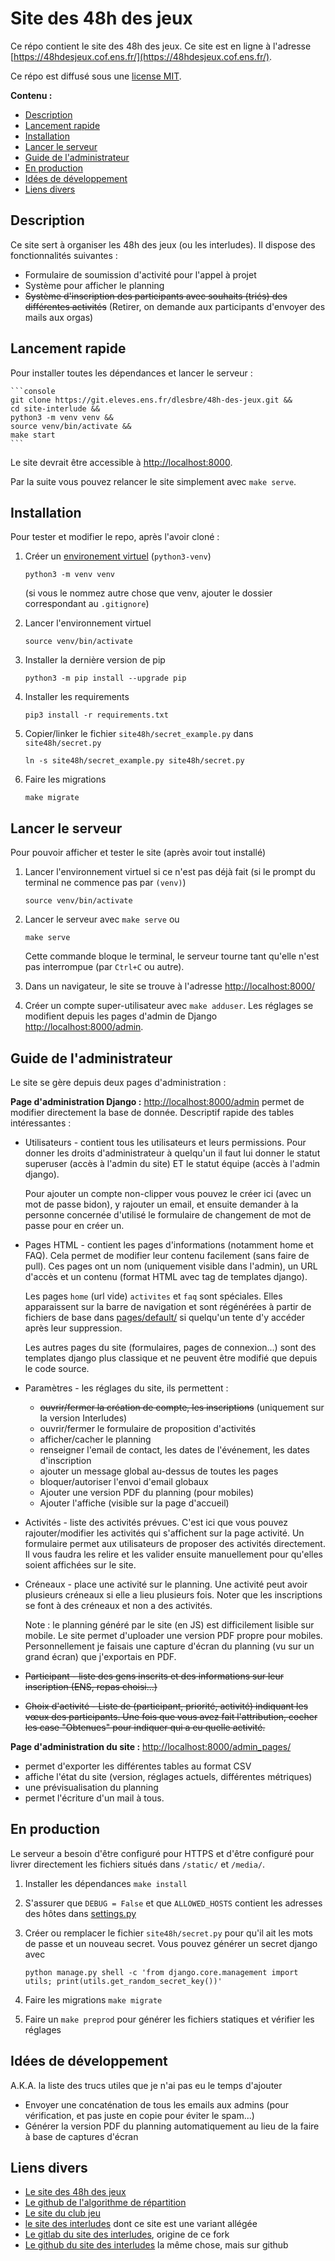 # Site des 48h des jeux

Ce répo contient le site des 48h des jeux. Ce site est en ligne à l'adresse [https://48hdesjeux.cof.ens.fr/](https://48hdesjeux.cof.ens.fr/).

Ce répo est diffusé sous une [license MIT](https://choosealicense.com/licenses/mit/).

**Contenu :**
- [Description](#description)
- [Lancement rapide](#lancement-rapide)
- [Installation](#installation)
- [Lancer le serveur](#lancer-le-serveur)
- [Guide de l'administrateur](#guide-de-ladministrateur)
- [En production](#en-production)
- [Idées de développement](#idées-de-développement)
- [Liens divers](#liens-divers)

## Description

Ce site sert à organiser les 48h des jeux (ou les interludes). Il dispose des fonctionnalités suivantes :

- Formulaire de soumission d'activité pour l'appel à projet
- Système pour afficher le planning
- ~~Système d'inscription des participants avec souhaits (triés) des différentes
  activités~~ (Retirer, on demande aux participants d'envoyer des mails aux orgas)


## Lancement rapide

Pour installer toutes les dépendances et lancer le serveur :

	```console
	git clone https://git.eleves.ens.fr/dlesbre/48h-des-jeux.git &&
	cd site-interlude &&
	python3 -m venv venv &&
	source venv/bin/activate &&
	make start
	```

Le site devrait être accessible à [http://localhost:8000](http://localhost:8000).

Par la suite vous pouvez relancer le site simplement avec `make serve`.

## Installation

Pour tester et modifier le repo, après l'avoir cloné :

1. Créer un [environement
	virtuel](https://docs.python.org/3/tutorial/venv.html) (`python3-venv`)


	```console
	python3 -m venv venv
	```

	(si vous le nommez autre chose que venv, ajouter le dossier correspondant
    au `.gitignore`)

2. Lancer l'environnement virtuel

	```console
	source venv/bin/activate
	```

3. Installer la dernière version de pip

	```console
	python3 -m pip install --upgrade pip
	```

4. Installer les requirements

	```console
	pip3 install -r requirements.txt
	```

5. Copier/linker le fichier `site48h/secret_example.py` dans `site48h/secret.py`

	```console
	ln -s site48h/secret_example.py site48h/secret.py
	```

6. Faire les migrations

	```console
	make migrate
	```

## Lancer le serveur

Pour pouvoir afficher et tester le site (après avoir tout installé)

1. Lancer l'environnement virtuel si ce n'est pas déjà fait (si le prompt du
   terminal ne commence pas par `(venv)`)

	```console
	source venv/bin/activate
	```

2. Lancer le serveur avec `make serve` ou

	```console
	make serve
	```

	Cette commande bloque le terminal, le serveur tourne tant qu'elle n'est pas
	interrompue (par `Ctrl+C` ou autre).

3. Dans un navigateur, le site se trouve à l'adresse
   [http://localhost:8000/](http://localhost:8000/)

4. Créer un compte super-utilisateur avec `make adduser`. Les réglages se modifient depuis les pages d'admin de Django [http://localhost:8000/admin](http://localhost:8000/admin).

## Guide de l'administrateur

Le site se gère depuis deux pages d'administration :

**Page d'administration Django :** [http://localhost:8000/admin](http://localhost:8000/admin) permet de modifier directement la base de donnée. Descriptif rapide des tables intéressantes :

- Utilisateurs - contient tous les utilisateurs et leurs permissions. Pour
  donner les droits d'administrateur à quelqu'un il faut lui donner le statut
  superuser (accès à l'admin du site) ET le statut équipe (accès à l'admin
  django).

	Pour ajouter un compte non-clipper vous pouvez le créer ici (avec un
  mot de passe bidon), y rajouter un email, et ensuite demander à la personne
  concernée d'utilisé le formulaire de changement de mot de passe pour en créer un.

- Pages HTML - contient les pages d'informations (notamment home et FAQ). Cela
  permet de modifier leur contenu facilement (sans faire de pull). Ces pages ont
  un nom (uniquement visible dans l'admin), un URL d'accès et un contenu (format
  HTML avec tag de templates django).

	Les pages `home` (url vide) `activites` et `faq` sont spéciales. Elles
  apparaissent sur la barre de navigation et sont régénérées à partir de
  fichiers de base dans [pages/default/](./pages/default/) si quelqu'un tente
  d'y accéder après leur suppression.

	Les autres pages du site (formulaires, pages de connexion...) sont des
	templates django plus classique et ne peuvent être modifié que depuis le code
	source.

- Paramètres - les réglages du site, ils permettent :
	- ~~ouvrir/fermer la création de compte, les inscriptions~~ (uniquement sur la version Interludes)
	- ouvrir/fermer le formulaire de proposition d'activités
	- afficher/cacher le planning
	- renseigner l'email de contact, les dates de l'événement, les dates d'inscription
	- ajouter un message global au-dessus de toutes les pages
	- bloquer/autoriser l'envoi d'email globaux
	- Ajouter une version PDF du planning (pour mobiles)
	- Ajouter l'affiche (visible sur la page d'accueil)

- Activités - liste des activités prévues. C'est ici que vous pouvez
	rajouter/modifier les activités qui s'affichent sur la page activité. Un
	formulaire permet aux utilisateurs de proposer des activités directement. Il
	vous faudra les relire et les valider ensuite manuellement pour qu'elles
	soient affichées sur le site.

- Créneaux - place une activité sur le planning. Une activité peut avoir
  plusieurs créneaux si elle a lieu plusieurs fois. Noter que les inscriptions
  se font à des créneaux et non a des activités.

	Note : le planning généré par le site (en JS) est difficilement lisible sur
	mobile. Le site permet d'uploader une version PDF propre pour mobiles.
	Personnellement je faisais une capture d'écran du planning (vu sur un grand
	écran) que j'exportais en PDF.

- ~~Participant - liste des gens inscrits et des informations sur leur inscription
  (ENS, repas choisi...)~~

- ~~Choix d'activité - Liste de (participant, priorité, activité) indiquant les
  vœux des participants. Une fois que vous avez fait l'attribution, cocher les
  case "Obtenues" pour indiquer qui a eu quelle activité.~~


**Page d'administration du site :** [http://localhost:8000/admin_pages/](http://localhost:8000/admin_pages/)
- permet d'exporter les différentes tables au format CSV
- affiche l'état du site (version, réglages actuels, différentes métriques)
- une prévisualisation du planning
- permet l'écriture d'un mail à tous.

## En production

Le serveur a besoin d'être configuré pour HTTPS et d'être configuré pour livrer directement les fichiers situés dans `/static/` et `/media/`.

1. Installer les dépendances `make install`

2. S'assurer que `DEBUG = False` et que `ALLOWED_HOSTS` contient les adresses des hôtes dans [settings.py](./site48h/settings.py)

3. Créer ou remplacer le fichier `site48h/secret.py` pour qu'il ait les mots de passe et un nouveau secret. Vous pouvez générer un secret django avec

	```console
	python manage.py shell -c 'from django.core.management import utils; print(utils.get_random_secret_key())'
	```

4. Faire les migrations `make migrate`

5. Faire un `make preprod` pour générer les fichiers statiques et vérifier les réglages

## Idées de développement

A.K.A. la liste des trucs utiles que je n'ai pas eu le temps d'ajouter

- Envoyer une concaténation de tous les emails aux admins (pour vérification, et pas juste en copie pour éviter le spam...)
- Générer la version PDF du planning automatiquement au lieu de la faire à base de captures d'écran

## Liens divers

- [Le site des 48h des jeux](https://48hdesjeux.cof.ens.fr/)
- [Le github de l'algorithme de répartition](https://github.com/Imakoala/InterludesMatchings)
- [Le site du club jeu](https://jeux.cof.ens.fr/)
- [le site des interludes](https://interludes.ens.fr/) dont ce site est une variant allégée
- [Le gitlab du site des interludes](https://git.eleves.ens.fr/dlesbre/site-interludes), origine de ce fork
- [Le github du site des interludes](https://github.com/dlesbre/site-interludes) la même chose, mais sur github
